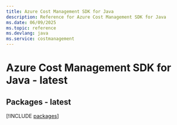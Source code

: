 ```yaml
---
title: Azure Cost Management SDK for Java
description: Reference for Azure Cost Management SDK for Java
ms.date: 06/09/2025
ms.topic: reference
ms.devlang: java
ms.service: costmanagement
---
```

# Azure Cost Management SDK for Java - latest
## Packages - latest
[!INCLUDE [packages](cost-management-index.md)]